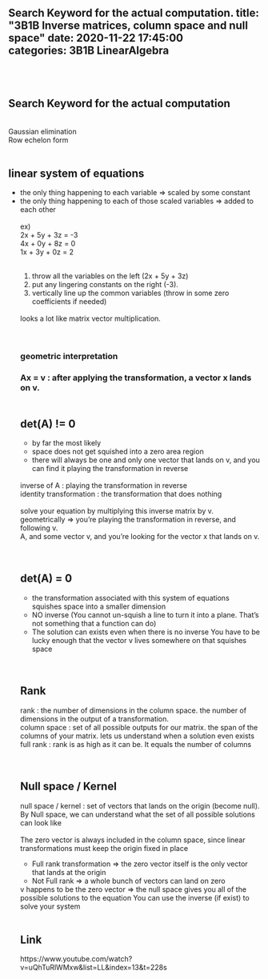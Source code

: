 Search Keyword for the actual computation. 
title: "3B1B Inverse matrices, column space and null space"	
date: 2020-11-22 17:45:00	
categories: 3B1B LinearAlgebra
---	
<br>
<br>
<h2>Search Keyword for the actual computation</h2>
<br>
Gaussian elimination <br>
Row echelon form<br>
<br>
<h2>linear system of equations </h2>
<ul>
<li> the only thing happening to each variable => scaled by some constant </li>
<li> the only thing happening to each of those scaled variables => added to each other</li> 
<br>
ex)<br> 
2x + 5y + 3z = -3 <br>
4x + 0y + 8z = 0 <br>
1x + 3y + 0z = 2 <br>
<br>
<ol>
<li>throw all the variables on the left (2x + 5y + 3z)</li>
<li>put any lingering constants on the right (-3). </li>
<li>vertically line up the common variables (throw in some zero coefficients if needed)</li>
</ol>
<br>
looks a lot like matrix vector multiplication. <br>
<br>
<br>
<h3> geometric interpretation <h3>
Ax = v : after applying the transformation, a vector x lands on v. 
<br>
<br>
<h2>det(A) != 0</h2>
<ul>
<li> by far the most likely</li>
<li> space does not get squished into a zero area region</li>
<li> there will always be one and only one vector that lands on v, and you can find it playing the transformation in reverse</li>
</ul>
<br>
inverse of A : playing the transformation in reverse <br> 
identity transformation : the transformation that does nothing <br>
<br>
solve your equation by multiplying this inverse matrix by v. <br>
geometrically => you’re playing the transformation in reverse, and following v. <br>
A, and some vector v, and you’re looking for the vector x that lands on v. <br>
<br>
<br>
<h2>det(A) = 0</h2>
<ul>
<li>the transformation associated with this system of equations squishes space into a smaller dimension </li>
<li>NO inverse (You cannot un-squish a line to turn it into a plane. That’s not something that a function can do) </li>
<li>The solution can exists even when there is no inverse You have to be lucky enough that the vector v lives somewhere on that  squishes space </li>
</ul>
<br>
<br>
<h2>Rank</h2>
rank : the number of dimensions in the column space. the number of dimensions in the output of a transformation. <br>
column space : set of all possible outputs for our matrix. the span of the columns of your matrix.  lets us understand when a solution even exists <br>
full rank :  rank is as high as it can be. It equals the number of columns <br>
<br>
<br>
<h2>Null space / Kernel</h2> 
null space / kernel : set of vectors that lands on the origin (become null). <br>
By Null space, we can understand what the set of all possible solutions can look like<br>
<br>
The zero vector is always included in the column space, since linear transformations must keep the origin fixed in place<br>
<ul>
<li> Full rank transformation  => the zero vector itself is the only vector that lands at the origin </li>
<li> Not Full rank => a whole bunch of vectors can land on zero </li>
</ul>
v happens to be the zero vector => the null space gives you all of the possible solutions to the equation
You can use the inverse (if exist) to solve your system
<br>
<br>
<h2>Link</h2>
https://www.youtube.com/watch?v=uQhTuRlWMxw&list=LL&index=13&t=228s
